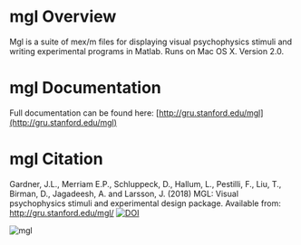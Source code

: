 # mgl Overview

Mgl is a suite of mex/m files for displaying visual psychophysics stimuli and writing experimental programs in Matlab. Runs on Mac OS X. Version 2.0.

# mgl Documentation

Full documentation can be found here: [http://gru.stanford.edu/mgl](http://gru.stanford.edu/mgl)

# mgl Citation

Gardner, J.L., Merriam E.P., Schluppeck, D., Hallum, L., Pestilli, F., Liu, T., Birman, D., Jagadeesh, A. and Larsson, J. (2018) MGL: Visual psychophysics stimuli and experimental design package. Available from: http://gru.stanford.edu/mgl/ [![DOI](https://zenodo.org/badge/DOI/10.5281/zenodo.1299497.svg)](https://doi.org/10.5281/zenodo.1299497)


![mgl](http://gru.stanford.edu/lib/exe/fetch.php/mgl/mgllogo.png)
